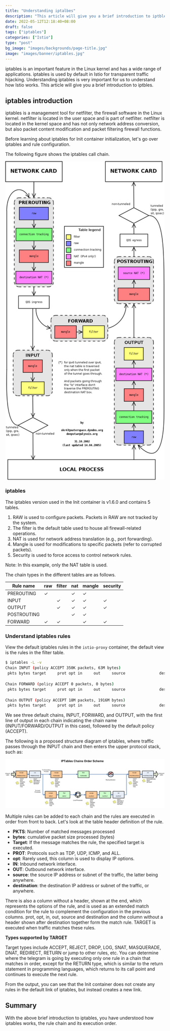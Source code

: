 ```yaml
---
title: "Understanding iptalbes"
description: "This article will give you a brief introduction to iptbles, its tables and the order of execution."
date: 2022-05-12T12:18:40+08:00
draft: false
tags: ["iptables"]
categories: ["Istio"]
type: "post"
bg_image: "images/backgrounds/page-title.jpg"
image: "images/banner/iptables.jpg"
---
```


iptables is an important feature in the Linux kernel and has a wide range of applications. iptables is used by default in Istio for transparent traffic hijacking. Understanding iptables is very important for us to understand how Istio works. This article will give you a brief introduction to iptbles.

## iptables introduction

iptables is a management tool for netfilter, the firewall software in the Linux kernel. netfilter is located in the user space and is part of netfilter. netfilter is located in the kernel space and has not only network address conversion, but also packet content modification and packet filtering firewall functions.

Before learning about iptables for Init container initialization, let's go over iptables and rule configuration.

The following figure shows the iptables call chain.

![iptables 调用链](iptables.jpg)

### iptables

The iptables version used in the Init container is v1.6.0 and contains 5 tables.

1. RAW is used to configure packets. Packets in RAW are not tracked by the system.
2. The filter is the default table used to house all firewall-related operations.
3. NAT is used for network address translation (e.g., port forwarding).
4. Mangle is used for modifications to specific packets (refer to corrupted packets).
5. Security is used to force access to control network rules.

Note: In this example, only the NAT table is used.

The chain types in the different tables are as follows.

| Rule name   | raw  | filter | nat  | mangle | security |
| ----------- | ---- | ------ | ---- | ------ | -------- |
| PREROUTING  | ✓    |        | ✓    | ✓      |          |
| INPUT       |      | ✓      | ✓    | ✓      | ✓        |
| OUTPUT      |      | ✓      | ✓    | ✓      | ✓        |
| POSTROUTING |      |        | ✓    | ✓      |          |
| FORWARD     | ✓    | ✓      |      | ✓      | ✓        |

### Understand iptables rules

View the default iptables rules in the `istio-proxy` container, the default view is the rules in the filter table.

```bash
$ iptables -L -v
Chain INPUT (policy ACCEPT 350K packets, 63M bytes)
 pkts bytes target     prot opt in     out     source               destination

Chain FORWARD (policy ACCEPT 0 packets, 0 bytes)
 pkts bytes target     prot opt in     out     source               destination

Chain OUTPUT (policy ACCEPT 18M packets, 1916M bytes)
 pkts bytes target     prot opt in     out     source               destination
```

We see three default chains, INPUT, FORWARD, and OUTPUT, with the first line of output in each chain indicating the chain name (INPUT/FORWARD/OUTPUT in this case), followed by the default policy (ACCEPT).

The following is a proposed structure diagram of iptables, where traffic passes through the INPUT chain and then enters the upper protocol stack, such as:

![iptables chains](iptables-chains.jpg)

Multiple rules can be added to each chain and the rules are executed in order from front to back. Let's look at the table header definition of the rule.

- **PKTS**: Number of matched messages processed
- **bytes**: cumulative packet size processed (bytes)
- **Target**: If the message matches the rule, the specified target is executed.
- **PROT**: Protocols such as TDP, UDP, ICMP, and ALL.
- **opt**: Rarely used, this column is used to display IP options.
- **IN**: Inbound network interface.
- **OUT**: Outbound network interface.
- **source**: the source IP address or subnet of the traffic, the latter being anywhere.
- **destination**: the destination IP address or subnet of the traffic, or anywhere.

There is also a column without a header, shown at the end, which represents the options of the rule, and is used as an extended match condition for the rule to complement the configuration in the previous columns. prot, opt, in, out, source and destination and the column without a header shown after destination together form the match rule. TARGET is executed when traffic matches these rules.

**Types supported by TARGET**

Target types include ACCEPT, REJECT, DROP, LOG, SNAT, MASQUERADE, DNAT, REDIRECT, RETURN or jump to other rules, etc. You can determine where the telegram is going by executing only one rule in a chain that matches in order, except for the RETURN type, which is similar to the return statement in programming languages, which returns to its call point and continues to execute the next rule.

From the output, you can see that the Init container does not create any rules in the default link of iptables, but instead creates a new link.

## Summary

With the above brief introduction to iptables, you have understood how iptables works, the rule chain and its execution order.

